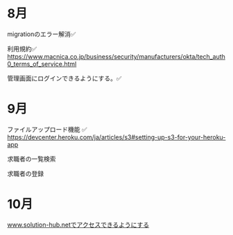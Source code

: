 # 8月
migrationのエラー解消✅

利用規約✅
https://www.macnica.co.jp/business/security/manufacturers/okta/tech_auth0_terms_of_service.html

管理画面にログインできるようにする。✅

# 9月
ファイルアップロード機能 ✅
https://devcenter.heroku.com/ja/articles/s3#setting-up-s3-for-your-heroku-app

求職者の一覧検索

求職者の登録

# 10月

www.solution-hub.netでアクセスできるようにする
